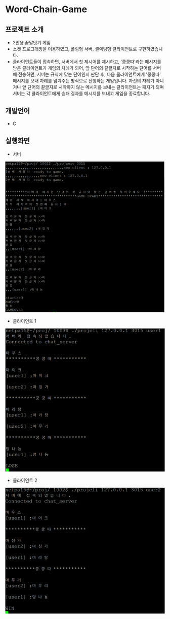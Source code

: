 # Word-Chain-Game

## 프로젝트 소개
  * 2인용 끝말잇기 게임
  * 소켓 프로그래밍을 이용하였고, 폴링형 서버, 셀렉팅형 클라이언트로 구현하였습니다.
  * 클라이언트들이 접속하면, 서버에서 첫 제시어를 제시하고, '쿵쿵따'라는 메시지를 받은 클라이언트가 게임의 차례가 되어, 앞 단어의 끝글자로 시작하는 단어를 서버에 전송하면,
  서버는 규칙에 맞는 단어인지 판단 후, 다음 클라이언트에게 '쿵쿵따' 메시지를 보내 차례를 넘겨주는 방식으로 진행하는 게임입니다.
  자신의 차례가 아니거나 앞 단어의 끝글자로 시작하지 않는 메시지를 보내는 클라이언트는 패자가 되며 서버는 각 클라이언트에게 승패 결과를 메시지를 보내고 게임을 종료합니다.
  
## 개발언어
  * C
  
## 실행화면

 * 서버
 
![proj_serv](./image/proj_serv.PNG)

 * 클라이언트 1
 
![proj_cli_user1](./image/proj_cli_user1.PNG)

 * 클라이언트 2
 
![proj_cli_user2](./image/proj_cli_user2.PNG)

